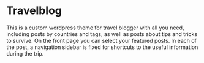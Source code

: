 # Travelblog
This is a custom wordpress theme for travel blogger with all you need, including posts by countries and tags, as well as posts about tips and tricks to survive. 
On the front page you can select your featured posts.
In each of the post, a navigation sidebar is fixed for shortcuts to the useful information during the trip. 

